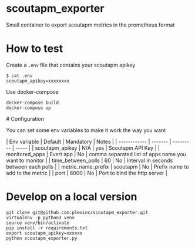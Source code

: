 scoutapm_exporter
=================

Small container to export scoutapm metrics in the prometheus format

# How to test

Create a `.env` file that contains your scoutapm apikey

```
$ cat .env
scoutapm_apikey=xxxxxxxx
```

Use docker-compose

```
docker-compose build
docker-compose up
```

# Configuration

You can set some env variables to make it work the way you want

| Env variable | Default | Mandatory | Notes |
| ------------ | ------- | --------- | ----- |
| scoutapm_apikey | N/A | yes | Scoutapm API Key |
| monitored_apps | Evert app | No | comma separated list of apps name you want to monitor |
| time_between_polls | 60 | No | Interval in seconds between each polls |
| metric_name_prefix | scoutapm | No | Prefix name to add to the metric |
| port | 8000 | No | Port to bind the http server |

# Develop on a local version

```
git clone git@github.com:plexinc/scoutapm_exporter.git
virtualenv -p python3 venv
source venv/bin/activate
pip install -r requirements.txt
export scoutapm_apikey=xxxxxx
python scoutapm_exporter.py
```
